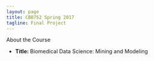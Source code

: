 ```yaml
---
layout: page
title: CBB752 Spring 2017
tagline: Final Project
---
```


<!--- ( include JB/setup ) --->

About the Course
<!--- -------------------  --->

- **Title:** Biomedical Data Science: Mining and Modeling

<!--- - **Instuctor:** [Mark Gerstein](<http://www.gersteinlab.org>) --->

<!--- - **TAs:** Mengting Gu, Paul Muir

- Check out our awesome [course website](<http://cbb752b17.gersteinlab.org>).

- Check out our [post on bioinformatics](<{% post_url 2016-4-10-Categories-of-knowledge-for-bioinformatics-education %}>). --->


<!--- ## About the Final Project --->

